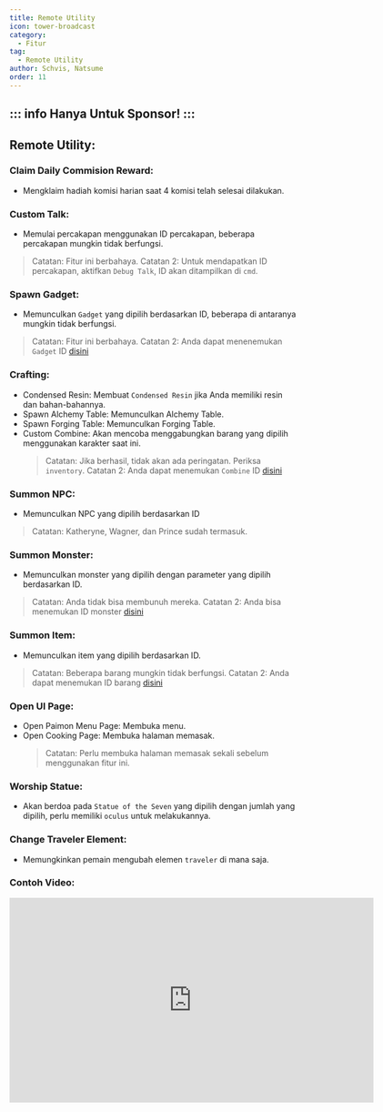 ```yaml
---
title: Remote Utility
icon: tower-broadcast
category:
  - Fitur
tag:
  - Remote Utility
author: Schvis, Natsume
order: 11
---
```

::: info Hanya Untuk Sponsor!
:::
---
## Remote Utility:
### Claim Daily Commision Reward:
- Mengklaim hadiah komisi harian saat 4 komisi telah selesai dilakukan.
### Custom Talk:
- Memulai percakapan menggunakan ID percakapan, beberapa percakapan mungkin tidak berfungsi.
> Catatan: Fitur ini berbahaya.
> Catatan 2: Untuk mendapatkan ID percakapan, aktifkan `Debug Talk`, ID akan ditampilkan di `cmd`.
### Spawn Gadget:
- Memunculkan `Gadget` yang dipilih berdasarkan ID, beberapa di antaranya mungkin tidak berfungsi.
> Catatan: Fitur ini berbahaya.
> Catatan 2: Anda dapat menenemukan `Gadget` ID [disini](https://github.com/jie65535/GrasscutterCommandGenerator/blob/main/Source/GrasscutterTools/Resources/en-us/Gadget.txt)
### Crafting:
- Condensed Resin: Membuat `Condensed Resin` jika Anda memiliki resin dan bahan-bahannya.
- Spawn Alchemy Table: Memunculkan Alchemy Table. 
- Spawn Forging Table: Memunculkan Forging Table.
- Custom Combine: Akan mencoba menggabungkan barang yang dipilih menggunakan karakter saat ini.
    > Catatan: Jika berhasil, tidak akan ada peringatan. Periksa `inventory`.
    > Catatan 2: Anda dapat menemukan `Combine` ID [disini](https://github.com/jie65535/GrasscutterCommandGenerator/blob/main/Source/GrasscutterTools/Resources/en-us/Item.txt)
### Summon NPC:
- Memunculkan NPC yang dipilih berdasarkan ID
> Catatan: Katheryne, Wagner, dan Prince sudah termasuk.
### Summon Monster:
- Memunculkan monster yang dipilih dengan parameter yang dipilih berdasarkan ID.
> Catatan: Anda tidak bisa membunuh mereka.
> Catatan 2: Anda bisa menemukan ID monster [disini](https://github.com/jie65535/GrasscutterCommandGenerator/blob/main/Source/GrasscutterTools/Resources/en-us/Monsters.txt)
### Summon Item:
- Memunculkan item yang dipilih berdasarkan ID.
> Catatan: Beberapa barang mungkin tidak berfungsi.
> Catatan 2: Anda dapat menemukan ID barang [disini](https://github.com/jie65535/GrasscutterCommandGenerator/blob/main/Source/GrasscutterTools/Resources/en-us/Item.txt)
### Open UI Page:
- Open Paimon Menu Page: Membuka menu.
- Open Cooking Page: Membuka halaman memasak.
    > Catatan: Perlu membuka halaman memasak sekali sebelum menggunakan fitur ini.
### Worship Statue:
- Akan berdoa pada `Statue of the Seven` yang dipilih dengan jumlah yang dipilih, perlu memiliki `oculus` untuk melakukannya.
### Change Traveler Element:
- Memungkinkan pemain mengubah elemen `traveler` di mana saja.

### Contoh Video:

<div class="iframe-container"><iframe width="640" height="360" src="https://www.youtube.com/embed/XGztUEy82sE?list=PL5eI1Tb64p56g27qfYk7VuFTz4FK6YrKa" title="Korepi - Remote Utilities (Sponsor)" frameborder="0" allow="accelerometer; autoplay; clipboard-write; encrypted-media; gyroscope; picture-in-picture; web-share" allowfullscreen></iframe></div>